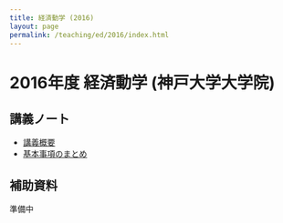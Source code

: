 ```yaml
---
title: 経済動学 (2016)
layout: page
permalink: /teaching/ed/2016/index.html
---
```

# 2016年度 経済動学 (神戸大学大学院)

## 講義ノート

- [講義概要](/teaching/16ED00.pdf)
- [基本事項のまとめ](/teaching/16ED01.pdf)

## 補助資料

準備中

